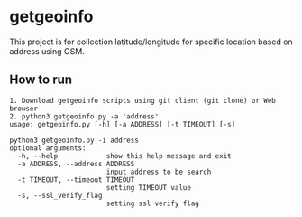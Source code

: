 # getgeoinfo
This project is for collection latitude/longitude for specific location based on address using OSM.

## How to run
```
1. Download getgeoinfo scripts using git client (git clone) or Web browser
2. python3 getgeoinfo.py -a 'address'
usage: getgeoinfo.py [-h] [-a ADDRESS] [-t TIMEOUT] [-s]

python3 getgeoinfo.py -i address
optional arguments:
  -h, --help            show this help message and exit
  -a ADDRESS, --address ADDRESS
                        input address to be search
  -t TIMEOUT, --timeout TIMEOUT
                        setting TIMEOUT value
  -s, --ssl_verify_flag
                        setting ssl verify flag
```
